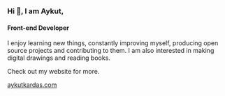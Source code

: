 ### Hi 👋, I am Aykut,
#### Front-end Developer
I enjoy learning new things, constantly improving myself, producing open source projects and contributing to them. I am also interested in making digital drawings and reading books.

Check out my website for more.

[aykutkardas.com](https://aykutkardas.com/)
